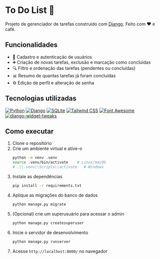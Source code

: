 # To Do List 📝

Projeto de gerenciador de tarefas construído com [Django](https://www.djangoproject.com/). Feito com ❤️ e café.

## Funcionalidades

- 👥 Cadastro e autenticação de usuários
- ➕ Criação de novas tarefas, exclusão e marcação como concluídas
- 🔍 Filtro e ordenação das tarefas (pendentes ou concluídas)
- 📊 Resumo de quantas tarefas já foram concluídas
- ⚙️ Edição de perfil e alteração de senha

## Tecnologias utilizadas

[![Python](https://img.shields.io/badge/Python-3.11-blue?logo=python)](https://www.python.org/) 
[![Django](https://img.shields.io/badge/Django-5.0-darkgreen?logo=django)](https://www.djangoproject.com/) 
[![SQLite](https://img.shields.io/badge/SQLite-lightgrey?logo=sqlite&logoColor=white)](https://www.sqlite.org/index.html) 
[![Tailwind CSS](https://img.shields.io/badge/Tailwind%20CSS-38B2AC?logo=tailwindcss)](https://tailwindcss.com/) 
[![Font Awesome](https://img.shields.io/badge/Font%20Awesome-528DD7?logo=fontawesome)](https://fontawesome.com/) 
[![django-widget-tweaks](https://img.shields.io/badge/django--widget--tweaks-6d6d6d)](https://github.com/jazzband/django-widget-tweaks)

## Como executar

1. Clone o repositório
2. Crie um ambiente virtual e ative-o
   ```bash
   python -m venv .venv
   source .venv/bin/activate    # Linux/macOS
   # .\\.venv\\Scripts\\activate   # Windows
   ```
3. Instale as dependências
   ```bash
   pip install -r requirements.txt
   ```
4. Aplique as migrações do banco de dados
   ```bash
   python manage.py migrate
   ```
5. (Opcional) crie um superusuário para acessar o admin
   ```bash
   python manage.py createsuperuser
   ```
6. Inicie o servidor de desenvolvimento
   ```bash
   python manage.py runserver
   ```
7. Acesse `http://localhost:8000/` no navegador
